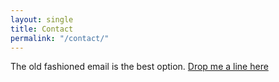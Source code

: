```yaml
---
layout: single
title: Contact
permalink: "/contact/"
---
```

The old fashioned email is the best option. [Drop me a line here](mailto:hannelita@gmail.com)

